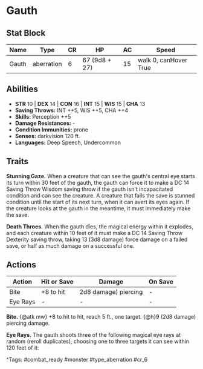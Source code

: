 # Gauth

## Stat Block

| Name | Type | CR | HP | AC | Speed |
|------|------|----|----|----|-------|
| Gauth | aberration | 6 | 67 (9d8 + 27) | 15 | walk 0, canHover True |

## Abilities

- **STR** 10 | **DEX** 14 | **CON** 16 | **INT** 15 | **WIS** 15 | **CHA** 13
- **Saving Throws:** INT ++5, WIS ++5, CHA ++4  
- **Skills:** Perception ++5  
- **Damage Resistances:** -  
- **Condition Immunities:** prone  
- **Senses:** darkvision 120 ft.  
- **Languages:** Deep Speech, Undercommon

## Traits

**Stunning Gaze.** When a creature that can see the gauth's central eye starts its turn within 30 feet of the gauth, the gauth can force it to make a DC 14 Saving Throw Wisdom saving throw if the gauth isn't incapacitated condition and can see the creature. A creature that fails the save is stunned condition until the start of its next turn, when it can avert its eyes again. If the creature looks at the gauth in the meantime, it must immediately make the save.

**Death Throes.** When the gauth dies, the magical energy within it explodes, and each creature within 10 feet of it must make a DC 14 Saving Throw Dexterity saving throw, taking 13 (3d8 damage) force damage on a failed save, or half as much damage on a successful one.


## Actions

| Action | Hit or Save | Damage | On Save |
|--------|--------------|--------|----------|
| Bite | +8 to hit | 2d8 damage) piercing | - |
| Eye Rays | - | - | - |

**Bite.** {@atk mw} +8 to hit to hit, reach 5 ft., one target. {@h}9 (2d8 damage) piercing damage.

**Eye Rays.** The gauth shoots three of the following magical eye rays at random (reroll duplicates), choosing one to three targets it can see within 120 feet of it:


^Tags: #combat_ready #monster #type_aberration #cr_6